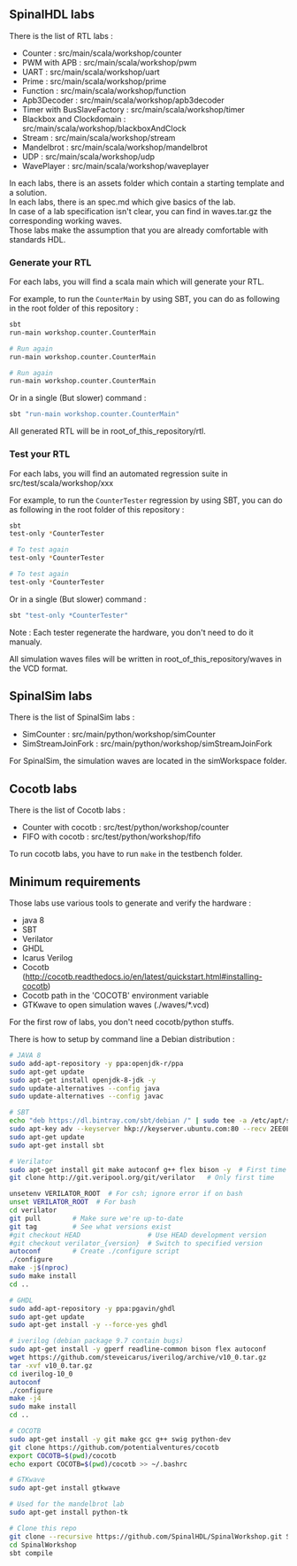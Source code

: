 
## SpinalHDL labs
There is the list of RTL labs :

- Counter : src/main/scala/workshop/counter
- PWM with APB : src/main/scala/workshop/pwm
- UART : src/main/scala/workshop/uart
- Prime : src/main/scala/workshop/prime
- Function : src/main/scala/workshop/function
- Apb3Decoder : src/main/scala/workshop/apb3decoder
- Timer with BusSlaveFactory : src/main/scala/workshop/timer
- Blackbox and Clockdomain : src/main/scala/workshop/blackboxAndClock
- Stream : src/main/scala/workshop/stream
- Mandelbrot : src/main/scala/workshop/mandelbrot
- UDP : src/main/scala/workshop/udp
- WavePlayer : src/main/scala/workshop/waveplayer

In each labs, there is an assets folder which contain a starting template and a solution.<br>
In each labs, there is an spec.md which give basics of the lab.<br>
In case of a lab specification isn't clear, you can find in waves.tar.gz the corresponding working waves.<br>
Those labs make the assumption that you are already comfortable with standards HDL.


### Generate your RTL
For each labs, you will find a scala main which will generate your RTL.

For example, to run the `CounterMain` by using SBT, you can do as following in the root folder of this repository :

```sh
sbt
run-main workshop.counter.CounterMain

# Run again
run-main workshop.counter.CounterMain

# Run again
run-main workshop.counter.CounterMain
```

Or in a single (But slower) command :

```sh
sbt "run-main workshop.counter.CounterMain"
```

All generated RTL will be in root_of_this_repository/rtl.

### Test your RTL
For each labs, you will find an automated regression suite in src/test/scala/workshop/xxx

For example, to run the `CounterTester` regression by using SBT, you can do as following in the root folder of this repository :

```sh
sbt
test-only *CounterTester

# To test again
test-only *CounterTester

# To test again
test-only *CounterTester
```

Or in a single (But slower) command :

```sh
sbt "test-only *CounterTester"
```

Note : Each tester regenerate the hardware, you don't need to do it manualy.

All simulation waves files will be written in root_of_this_repository/waves in the VCD format.



## SpinalSim labs
There is the list of SpinalSim labs :

- SimCounter : src/main/python/workshop/simCounter
- SimStreamJoinFork : src/main/python/workshop/simStreamJoinFork

For SpinalSim, the simulation waves are located in the simWorkspace folder.

## Cocotb labs
There is the list of Cocotb labs :

- Counter with cocotb : src/test/python/workshop/counter
- FIFO with cocotb : src/test/python/workshop/fifo

To run cocotb labs, you have to run `make` in the testbench folder.


## Minimum requirements
Those labs use various tools to generate and verify the hardware :

- java 8
- SBT
- Verilator
- GHDL
- Icarus Verilog
- Cocotb (http://cocotb.readthedocs.io/en/latest/quickstart.html#installing-cocotb)
- Cocotb path in the 'COCOTB' environment variable
- GTKwave to open simulation waves (./waves/*.vcd)

For the first row of labs, you don't need cocotb/python stuffs.


There is how to setup by command line a Debian distribution :

```sh
# JAVA 8
sudo add-apt-repository -y ppa:openjdk-r/ppa
sudo apt-get update
sudo apt-get install openjdk-8-jdk -y
sudo update-alternatives --config java
sudo update-alternatives --config javac

# SBT
echo "deb https://dl.bintray.com/sbt/debian /" | sudo tee -a /etc/apt/sources.list.d/sbt.list
sudo apt-key adv --keyserver hkp://keyserver.ubuntu.com:80 --recv 2EE0EA64E40A89B84B2DF73499E82A75642AC823
sudo apt-get update
sudo apt-get install sbt

# Verilator
sudo apt-get install git make autoconf g++ flex bison -y  # First time prerequisites
git clone http://git.veripool.org/git/verilator   # Only first time

unsetenv VERILATOR_ROOT  # For csh; ignore error if on bash
unset VERILATOR_ROOT  # For bash
cd verilator
git pull        # Make sure we're up-to-date
git tag         # See what versions exist
#git checkout HEAD                 # Use HEAD development version
#git checkout verilator_{version}  # Switch to specified version
autoconf        # Create ./configure script
./configure
make -j$(nproc)
sudo make install
cd ..

# GHDL
sudo add-apt-repository -y ppa:pgavin/ghdl
sudo apt-get update
sudo apt-get install -y --force-yes ghdl

# iverilog (debian package 9.7 contain bugs)
sudo apt-get install -y gperf readline-common bison flex autoconf
wget https://github.com/steveicarus/iverilog/archive/v10_0.tar.gz
tar -xvf v10_0.tar.gz
cd iverilog-10_0
autoconf
./configure
make -j4
sudo make install
cd ..

# COCOTB
sudo apt-get install -y git make gcc g++ swig python-dev
git clone https://github.com/potentialventures/cocotb
export COCOTB=$(pwd)/cocotb
echo export COCOTB=$(pwd)/cocotb >> ~/.bashrc 

# GTKwave
sudo apt-get install gtkwave

# Used for the mandelbrot lab
sudo apt-get install python-tk

# Clone this repo
git clone --recursive https://github.com/SpinalHDL/SpinalWorkshop.git SpinalWorkshop
cd SpinalWorkshop
sbt compile
```
